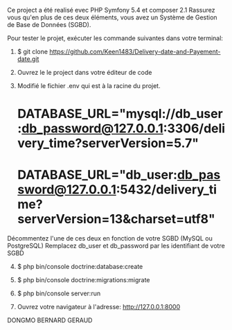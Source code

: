 
Ce project a été realisé evec PHP Symfony 5.4 et composer 2.1
Rassurez vous qu'en plus de ces deux éléments, vous avez un Système de Gestion de Base de Données (SGBD).

Pour tester le projet, exécuter les commande suivantes dans votre terminal:

1. $ git clone https://github.com/Keen1483/Delivery-date-and-Payement-date.git

2. Ouvrez le le project dans votre éditeur de code

3. Modifié le fichier .env qui est à la racine du projet.
    # DATABASE_URL="mysql://db_user:db_password@127.0.0.1:3306/delivery_time?serverVersion=5.7"
    # DATABASE_URL="db_user:db_password@127.0.0.1:5432/delivery_time?serverVersion=13&charset=utf8"
Décommentez l'une de ces deux en fonction de votre SGBD (MySQL ou PostgreSQL)
Remplacez db_user et db_password par les identifiant de votre SGBD

4. $ php bin/console doctrine:database:create

5. $ php bin/console doctrine:migrations:migrate

6. $ php bin/console server:run

7. Ouvrez votre navigateur à l'adresse: http://127.0.0.1:8000

DONGMO BERNARD GERAUD




